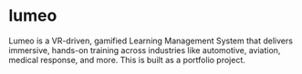 # lumeo
Lumeo is a VR-driven, gamified Learning Management System that delivers immersive, hands-on training across industries like automotive, aviation, medical response, and more. This is built as a portfolio project.
